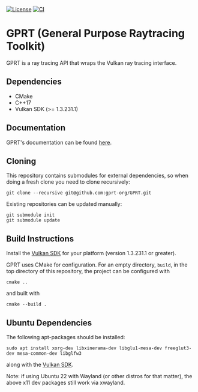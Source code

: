
[![License](https://img.shields.io/badge/license-MIT-green)](https://opensource.org/licenses/MIT)
[![CI](https://github.com/natevm/vkrt/actions/workflows/ci.yml/badge.svg)](https://github.com/natevm/vkrt/actions/workflows/ci.yml)

# GPRT (General Purpose Raytracing Toolkit)

GPRT is a ray tracing API that wraps the Vulkan ray tracing interface.

## Dependencies

  - CMake
  - C++17
  - Vulkan SDK (>= 1.3.231.1)

## Documentation
GPRT's documentation can be found [here](https://gprt-org.github.io/GPRT/).

## Cloning
This repository contains submodules for external dependencies, so when doing a fresh clone you need to clone recursively:

```
git clone --recursive git@github.com:gprt-org/GPRT.git
```

Existing repositories can be updated manually:

```
git submodule init
git submodule update
```

## Build Instructions

Install the [Vulkan SDK](https://vulkan.lunarg.com/) for your platform (version 1.3.231.1 or greater).

GPRT uses CMake for configuration. For an empty directory, `build`, in the top
directory of this repository, the project can be configured with

```shell
cmake ..
```

and built with

```shell
cmake --build .
```

## Ubuntu Dependencies

The following apt-packages should be installed:

```shell
sudo apt install xorg-dev libxinerama-dev libglu1-mesa-dev freeglut3-dev mesa-common-dev libglfw3
```

along with the [Vulkan SDK](https://vulkan.lunarg.com/doc/view/latest/linux/getting_started_ubuntu.html).

Note: if using Ubuntu 22 with Wayland (or other distros for that matter), the above x11 dev packages still work via xwayland.
